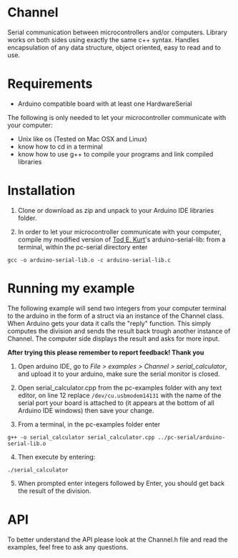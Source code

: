 # Channel
Serial communication between microcontrollers and/or computers.
Library works on both sides using exactly the same c++ syntax.
Handles encapsulation of any data structure, object oriented, easy to read and
to use.
# Requirements
- Arduino compatible board with at least one HardwareSerial

The following is only needed to let your microcontroller communicate with your
computer:
- Unix like os (Tested on Mac OSX and Linux)
- know how to cd in a terminal
- know how to use g++ to compile your programs and link compiled libraries

# Installation
1. Clone or download as zip and unpack to your Arduino IDE libraries folder.

2. In order to let your microcontroller communicate with your
computer, compile my modified version of [Tod E. Kurt](http://todbot.com/blog)'s
 arduino-serial-lib:
from a terminal, within the pc-serial directory enter
```
gcc -o arduino-serial-lib.o -c arduino-serial-lib.c
```

# Running my example
The following example will send two integers from your computer terminal to
the arduino in the form of a struct via an instance of the Channel class. When
Arduino gets your data it calls the "reply" function. This simply computes the
division and sends the result back trough another instance of Channel. The
computer side displays the result and asks for more input.

**After trying this please remember to report feedback! Thank you**

1. Open arduino IDE, go to *File > examples > Channel > serial_calculator*, and
upload it to your arduino, make sure the serial monitor is closed.

2. Open serial_calculator.cpp from the pc-examples folder with any text editor,
on line 12 replace `/dev/cu.usbmodem14131` with the name of the serial port your
board is attached to (it appears at the bottom of all Arduino IDE windows) then
save your change.

3. From a terminal, in the pc-examples folder enter
```
g++ -o serial_calculator serial_calculator.cpp ../pc-serial/arduino-serial-lib.o
```
4. Then execute by entering:
```
./serial_calculator
```
5. When prompted enter integers followed by Enter, you should get back the
result of the division.

# API
To better understand the API please look at the Channel.h file and read the
examples, feel free to ask any questions.
